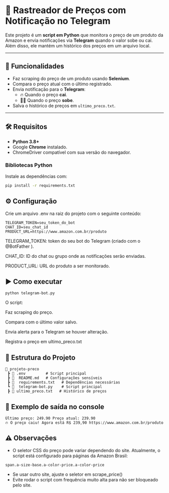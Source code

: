 # 🔎 Rastreador de Preços com Notificação no Telegram

Este projeto é um **script em Python** que monitora o preço de um produto da Amazon e envia notificações via **Telegram** quando o valor sobe ou cai.  
Além disso, ele mantém um histórico dos preços em um arquivo local.

---

## 🚀 Funcionalidades

- Faz scraping do preço de um produto usando **Selenium**.
- Compara o preço atual com o último registrado.
- Envia notificação para o **Telegram**:
  - 🔥 Quando o preço **cai**.
  - 🤦‍♂️ Quando o preço **sobe**.
- Salva o histórico de preços em `ultimo_preco.txt`.

---

## 🛠️ Requisitos

- **Python 3.8+**
- Google **Chrome** instalado.
- ChromeDriver compatível com sua versão do navegador.

### Bibliotecas Python
Instale as dependências com:

```bash
pip install -r requirements.txt
````
## ⚙️ Configuração
Crie um arquivo .env na raiz do projeto com o seguinte conteúdo:

````
TELEGRAM_TOKEN=seu_token_do_bot
CHAT_ID=seu_chat_id
PRODUCT_URL=https://www.amazon.com.br/produto
````
TELEGRAM_TOKEN: token do seu bot do Telegram (criado com o @BotFather
).

CHAT_ID: ID do chat ou grupo onde as notificações serão enviadas.

PRODUCT_URL: URL do produto a ser monitorado.
## ▶️ Como executar

````
python telegram-bot.py
````
O script:

Faz scraping do preço.

Compara com o último valor salvo.

Envia alerta para o Telegram se houver alteração.

Registra o preço em ultimo_preco.txt

## 📂 Estrutura do Projeto
````
📂 projeto-preco
 ┣ 📜 .env         # Script principal
 ┣ 📜  README.md   # Configurações sensíveis
 ┣ 📜  requirements.txt   # Dependências necessárias
 ┗ 📜  telegram-bot.py    # Script principal
 ┣ 📜 ultimo_preco.txt   # Histórico de preços  
````
## 📝 Exemplo de saída no console
````
Último preço: 249.90 Preço atual: 239.90
🔥 O preço caiu! Agora está R$ 239,90 https://www.amazon.com.br/produto
````

## ⚠️ Observações
+ O seletor CSS do preço pode variar dependendo do site.
Atualmente, o script está configurado para páginas da Amazon Brasil:

````
span.a-size-base.a-color-price.a-color-price
````
+ Se usar outro site, ajuste o seletor em scrape_price()
+ Evite rodar o script com frequência muito alta para não ser bloqueado pelo site.